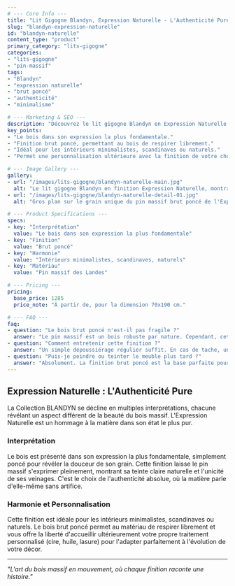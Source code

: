 ```yaml
---
# --- Core Info ---
title: "Lit Gigogne Blandyn, Expression Naturelle - L'Authenticité Pure"
slug: "blandyn-expression-naturelle"
id: "blandyn-naturelle"
content_type: "product"
primary_category: "lits-gigogne"
categories:
- "lits-gigogne"
- "pin-massif"
tags:
- "Blandyn"
- "expression naturelle"
- "brut poncé"
- "authenticité"
- "minimalisme"

# --- Marketing & SEO ---
description: "Découvrez le lit gigogne Blandyn en Expression Naturelle. Le bois dans son état le plus fondamental, simplement poncé pour révéler la douceur et l'unicité de son grain."
key_points:
- "Le bois dans son expression la plus fondamentale."
- "Finition brut poncé, permettant au bois de respirer librement."
- "Idéal pour les intérieurs minimalistes, scandinaves ou naturels."
- "Permet une personnalisation ultérieure avec la finition de votre choix."

# --- Image Gallery ---
gallery:
- url: "/images/lits-gigogne/blandyn-naturelle-main.jpg"
  alt: "Le lit gigogne Blandyn en finition Expression Naturelle, montrant la teinte claire du pin massif."
- url: "/images/lits-gigogne/blandyn-naturelle-detail-01.jpg"
  alt: "Gros plan sur le grain unique du pin massif brut poncé de l'Expression Naturelle."

# --- Product Specifications ---
specs:
- key: "Interprétation"
  value: "Le bois dans son expression la plus fondamentale"
- key: "Finition"
  value: "Brut poncé"
- key: "Harmonie"
  value: "Intérieurs minimalistes, scandinaves, naturels"
- key: "Matériau"
  value: "Pin massif des Landes"

# --- Pricing ---
pricing:
  base_price: 1285
  price_note: "À partir de, pour la dimension 70x190 cm."

# --- FAQ ---
faq:
- question: "Le bois brut poncé n'est-il pas fragile ?"
  answer: "Le pin massif est un bois robuste par nature. Cependant, cette finition est plus sensible aux taches que les finitions huilées ou vernies. Elle est recommandée pour ceux qui apprécient l'évolution naturelle du bois ou qui prévoient d'appliquer leur propre protection."
- question: "Comment entretenir cette finition ?"
  answer: "Un simple dépoussiérage régulier suffit. En cas de tache, un ponçage très léger avec un papier de verre à grain fin peut l'atténuer."
- question: "Puis-je peindre ou teinter le meuble plus tard ?"
  answer: "Absolument. La finition brut poncé est la base parfaite pour appliquer la finition de votre choix, vous offrant une flexibilité totale pour l'avenir."
---
```


## Expression Naturelle : L'Authenticité Pure

La Collection BLANDYN se décline en multiples interprétations, chacune révélant un aspect différent de la beauté du bois massif. L'Expression Naturelle est un hommage à la matière dans son état le plus pur.

### Interprétation

Le bois est présenté dans son expression la plus fondamentale, simplement poncé pour révéler la douceur de son grain. Cette finition laisse le pin massif s'exprimer pleinement, montrant sa teinte claire naturelle et l'unicité de ses veinages. C'est le choix de l'authenticité absolue, où la matière parle d'elle-même sans artifice.

### Harmonie et Personnalisation

Cette finition est idéale pour les intérieurs minimalistes, scandinaves ou naturels. Le bois brut poncé permet au matériau de respirer librement et vous offre la liberté d'accueillir ultérieurement votre propre traitement personnalisé (cire, huile, lasure) pour l'adapter parfaitement à l'évolution de votre décor.

---
_"L'art du bois massif en mouvement, où chaque finition raconte une histoire."_